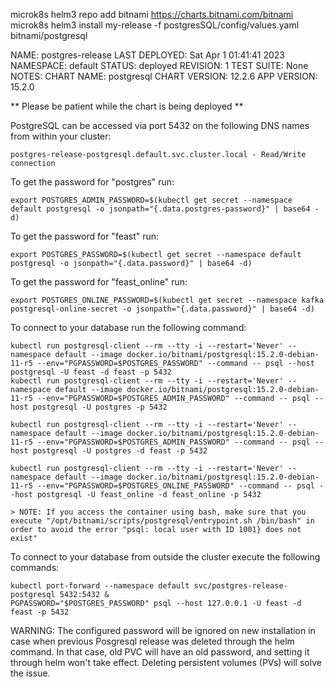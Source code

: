 microk8s helm3 repo add bitnami https://charts.bitnami.com/bitnami
microk8s helm3 install my-release -f postgresSQL/config/values.yaml bitnami/postgresql

NAME: postgres-release
LAST DEPLOYED: Sat Apr  1 01:41:41 2023
NAMESPACE: default
STATUS: deployed
REVISION: 1
TEST SUITE: None
NOTES:
CHART NAME: postgresql
CHART VERSION: 12.2.6
APP VERSION: 15.2.0

** Please be patient while the chart is being deployed **

PostgreSQL can be accessed via port 5432 on the following DNS names from within your cluster:

    postgres-release-postgresql.default.svc.cluster.local - Read/Write connection

To get the password for "postgres" run:

    export POSTGRES_ADMIN_PASSWORD=$(kubectl get secret --namespace default postgresql -o jsonpath="{.data.postgres-password}" | base64 -d)

To get the password for "feast" run:

    export POSTGRES_PASSWORD=$(kubectl get secret --namespace default postgresql -o jsonpath="{.data.password}" | base64 -d)

To get the password for "feast_online" run:

    export POSTGRES_ONLINE_PASSWORD=$(kubectl get secret --namespace kafka postgresql-online-secret -o jsonpath="{.data.password}" | base64 -d)

To connect to your database run the following command:

    kubectl run postgresql-client --rm --tty -i --restart='Never' --namespace default --image docker.io/bitnami/postgresql:15.2.0-debian-11-r5 --env="PGPASSWORD=$POSTGRES_PASSWORD" --command -- psql --host postgresql -U feast -d feast -p 5432
    kubectl run postgresql-client --rm --tty -i --restart='Never' --namespace default --image docker.io/bitnami/postgresql:15.2.0-debian-11-r5 --env="PGPASSWORD=$POSTGRES_ADMIN_PASSWORD" --command -- psql --host postgresql -U postgres -p 5432

    kubectl run postgresql-client --rm --tty -i --restart='Never' --namespace default --image docker.io/bitnami/postgresql:15.2.0-debian-11-r5 --env="PGPASSWORD=$POSTGRES_ADMIN_PASSWORD" --command -- psql --host postgresql -U postgres -d feast -p 5432

    kubectl run postgresql-client --rm --tty -i --restart='Never' --namespace default --image docker.io/bitnami/postgresql:15.2.0-debian-11-r5 --env="PGPASSWORD=$POSTGRES_ONLINE_PASSWORD" --command -- psql --host postgresql -U feast_online -d feast_online -p 5432

    > NOTE: If you access the container using bash, make sure that you execute "/opt/bitnami/scripts/postgresql/entrypoint.sh /bin/bash" in order to avoid the error "psql: local user with ID 1001} does not exist"

To connect to your database from outside the cluster execute the following commands:

    kubectl port-forward --namespace default svc/postgres-release-postgresql 5432:5432 &
    PGPASSWORD="$POSTGRES_PASSWORD" psql --host 127.0.0.1 -U feast -d feast -p 5432

WARNING: The configured password will be ignored on new installation in case when previous Posgresql release was deleted through the helm command. In that case, old PVC will have an old password, and setting it through helm won't take effect. Deleting persistent volumes (PVs) will solve the issue.
